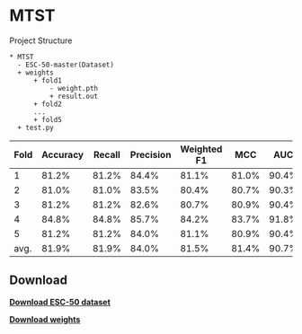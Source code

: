 # MTST

Project Structure

```
* MTST
  - ESC-50-master(Dataset)
  + weights
      + fold1
          - weight.pth
          + result.out
      + fold2
      ...
      + fold5
  + test.py
```

| Fold | Accuracy | Recall | Precision | Weighted F1 | MCC   | AUC   |
| ---  | ---      | ---    | ---       | ---         | ---   | ---   |
| 1    | 81.2%    | 81.2%  | 84.4%     | 81.1%       | 81.0% | 90.4% |
| 2    | 81.0%    | 81.0%  | 83.5%     | 80.4%       | 80.7% | 90.3% |
| 3    | 81.2%    | 81.2%  | 82.6%     | 80.7%       | 80.9% | 90.4% |
| 4    | 84.8%    | 84.8%  | 85.7%     | 84.2%       | 83.7% | 91.8% |
| 5    | 81.2%    | 81.2%  | 84.0%     | 81.1%       | 80.9% | 90.4% |
| avg. | 81.9%    | 81.9%  | 84.0%     | 81.5%       | 81.4% | 90.7% |

## Download
**[Download ESC-50 dataset](https://github.com/karolpiczak/ESC-50)** 

**[Download weights](https://drive.google.com/drive/folders/1erj81zy_5l4TJJbwz8afid2HuEEFZHHz?usp=sharing)**
